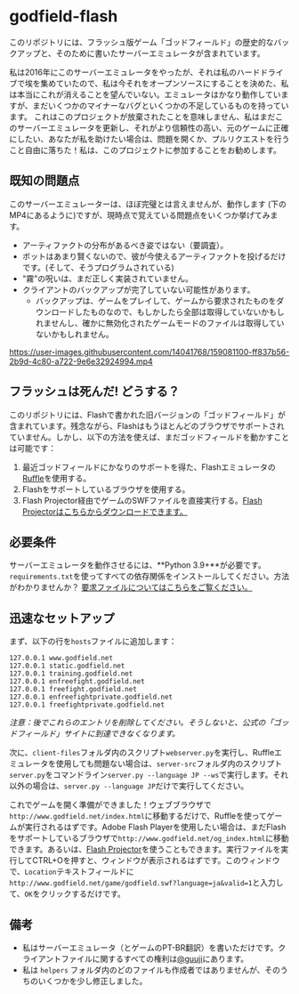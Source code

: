 # godfield-flash

このリポジトリには、フラッシュ版ゲーム「ゴッドフィールド」の歴史的なバックアップと、そのために書いたサーバーエミュレータが含まれています。

私は2016年にこのサーバーエミュレータをやったが、それは私のハードドライブで埃を集めていたので、私は今それをオープンソースにすることを決めた、私は本当にこれが消えることを望んでいない。エミュレータはかなり動作していますが、まだいくつかのマイナーなバグといくつかの不足しているものを持っています。
これはこのプロジェクトが放棄されたことを意味しません、私はまだこのサーバーエミュレータを更新し、それがより信頼性の高い、元のゲームに正確にしたい、あなたが私を助けたい場合は、問題を開くか、プルリクエストを行うこと自由に落ちた！私は、このプロジェクトに参加することをお勧めします。

## 既知の問題点

このサーバーエミュレーターは、ほぼ完璧とは言えませんが、動作します (下のMP4にあるように)ですが、現時点で覚えている問題点をいくつか挙げてみます。

- アーティファクトの分布があるべき姿ではない（要調査）。
- ボットはあまり賢くないので、彼が今使えるアーティファクトを投げるだけです。(そして、そうプログラムされている)
- "霧"の呪いは、まだ正しく実装されていません。
- クライアントのバックアップが完了していない可能性があります。
  - バックアップは、ゲームをプレイして、ゲームから要求されたものをダウンロードしたものなので、もしかしたら全部は取得していないかもしれませんし、確かに無効化されたゲームモードのファイルは取得していないかもしれません。

https://user-images.githubusercontent.com/14041768/159081100-ff837b56-2b9d-4c80-a722-9e6e32924994.mp4

## フラッシュは死んだ! どうする？

このリポジトリには、Flashで書かれた旧バージョンの「ゴッドフィールド」が含まれています。残念ながら、Flashはもうほとんどのブラウザでサポートされていません。しかし、以下の方法を使えば、まだゴッドフィールドを動かすことは可能です：

1. 最近ゴッドフィールドにかなりのサポートを得た、Flashエミュレータの[Ruffle](https://github.com/ruffle-rs/ruffle)を使用する。
2. Flashをサポートしているブラウザを使用する。
3. Flash Projector経由でゲームのSWFファイルを直接実行する。[Flash Projectorはこちらからダウンロードできます。](https://fpdownload.macromedia.com/pub/flashplayer/updaters/32/flashplayer_32_sa.exe)

## 必要条件

サーバーエミュレータを動作させるには、**Python 3.9+**が必要です。`requirements.txt`を使ってすべての依存関係をインストールしてください。方法がわかりませんか？ [要求ファイルについてはこちらをご覧ください。](https://pip.pypa.io/en/stable/user_guide/#requirements-files)

## 迅速なセットアップ

まず、以下の行を`hosts`ファイルに追加します：

```
127.0.0.1 www.godfield.net
127.0.0.1 static.godfield.net 
127.0.0.1 training.godfield.net
127.0.0.1 enfreefight.godfield.net
127.0.0.1 freefight.godfield.net
127.0.0.1 enfreefightprivate.godfield.net 
127.0.0.1 freefightprivate.godfield.net
```

*注意：後でこれらのエントリを削除してください。そうしないと、公式の「ゴッドフィールド」サイトに到達できなくなります。*

次に、`client-files`フォルダ内のスクリプト`webserver.py`を実行し、Ruffleエミュレータを使用しても問題ない場合は、`server-src`フォルダ内のスクリプト`server.py`をコマンドライン`server.py --language JP --ws`で実行します。それ以外の場合は、`server.py --language JP`だけで実行してください。

これでゲームを開く準備ができました！ウェブブラウザで`http://www.godfield.net/index.html`に移動するだけで、Ruffleを使ってゲームが実行されるはずです。Adobe Flash Playerを使用したい場合は、まだFlashをサポートしているブラウザで`http://www.godfield.net/og_index.html`に移動できます。あるいは、[Flash Projector](https://fpdownload.macromedia.com/pub/flashplayer/updaters/32/flashplayer_32_sa.exe)を使うこともできます。実行ファイルを実行してCTRL+Oを押すと、ウィンドウが表示されるはずです。このウィンドウで、`Location`テキストフィールドに`http://www.godfield.net/game/godfield.swf?language=ja&valid=1`と入力して、`OK`をクリックするだけです。

## 備考

- 私はサーバーエミュレータ（とゲームのPT-BR翻訳）を書いただけです。クライアントファイルに関するすべての権利は[@guuji](https://twitter.com/guuji)にあります。
- 私は `helpers` フォルダ内のどのファイルも作成者ではありませんが、そのうちのいくつかを少し修正しました。
